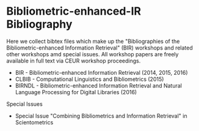 # Bibliometric-enhanced-IR Bibliography
Here we collect bibtex files which make up the "Bibliographies of the Bibliometric-enhanced Information Retrieval" (BIR) workshops and related other workshops amd special issues. 
All workshop papers are freely available in full text via CEUR workshop proceedings.

* BIR - Bibliometric-enhanced Information Retrieval (2014, 2015, 2016)
* CLBIB - Computational Linguistics and Bibliometrics (2015)
* BIRNDL - Bibliometric-enhanced Information Retrieval and Natural Language Processing for Digital Libraries (2016)

Special Issues
* Special Issue "Combining Bibliometrics and Information Retrieval" in Scientometrics
